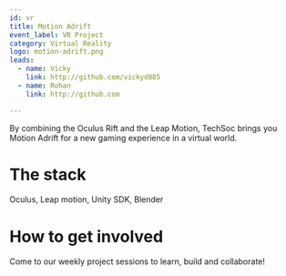 ```yaml
---
id: vr
title: Motion Adrift
event_label: VR Project
category: Virtual Reality
logo: motion-adrift.png
leads:
  - name: Vicky
    link: http://github.com/vickyd885
  - name: Rohan
    link: http://github.com

---
```


By combining the Oculus Rift and the Leap Motion, TechSoc brings you Motion Adrift for a new gaming experience in a virtual world.

# The stack

Oculus, Leap motion, Unity SDK, Blender

# How to get involved

Come to our weekly project sessions to learn, build and collaborate!
